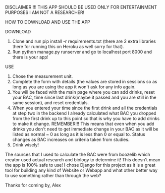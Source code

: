 DISCLAIMER !!! THIS APP SHOULD BE USED ONLY FOR ENTERTAINMENT PURPOSES I AM NOT A RESEARCHER!

HOW TO DOWNLOAD AND USE THE APP

DOWNLOAD
1. Clone and run pip install -r requirements.txt (there are 2 extra libraries there for running this on Heroku as well sorry for that).
2. Run python manage.py runserver and go to localhost port 8000 and there is your app!

USE
1. Chose the measurement unit.
2. Complete the form with details (the values are stored in sessions so as long as you are using the app it won't ask for any info again.
3. You will be faced with the main page where you can add drinks, reset your BAC, time since last drink(maybe it passed and you are still in the same session), and reset credentials.
4. When you entered your time since the first drink and all the credentials at step two in the backend I already calculated what BAC you dropped from the first drink up to this point so that is why you have to add drinks to make it change. REMEMBER!!! This means that even when you add drinks you don't need to get immediate change in your BAC as it will be listed as normal ~ 0 as long as it is less than 0 or equal to. Status changes as BAC increases on criteria taken from studies. 
5. Drink wisely!

The sources that I used to calculate the BAC were from boozelib which creator used actual research and biology to determine it! This doesn't mean the app is 100% safe to use!
I chose Django for this project as it is a great tool for building any kind of Website or Webapp and what other better way to use something rather than through the web?

Thanks for coming by,
    Alex

